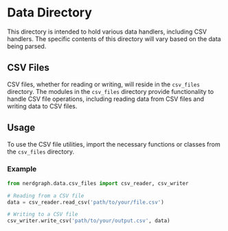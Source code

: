 # Data Directory

This directory is intended to hold various data handlers, including CSV handlers. The specific contents of this directory will vary based on the data being parsed.

## CSV Files

CSV files, whether for reading or writing, will reside in the `csv_files` directory. The modules in the `csv_files` directory provide functionality to handle CSV file operations, including reading data from CSV files and writing data to CSV files.

## Usage

To use the CSV file utilities, import the necessary functions or classes from the `csv_files` directory.

### Example

```python
from nerdgraph.data.csv_files import csv_reader, csv_writer

# Reading from a CSV file
data = csv_reader.read_csv('path/to/your/file.csv')

# Writing to a CSV file
csv_writer.write_csv('path/to/your/output.csv', data)